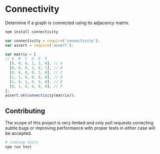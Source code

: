 # Connectivity
Determine if a graph is connected using its adjacency matrix.

```bash
npm install connectivity
```

```js
var connectivity = require('connectivity');
var assert = require('assert');

var matrix = [
// A  B  C  D  E  F  
  [0, 0, 0, 1, 1, 0], // A
  [0, 0, 0, 1, 0, 1], // B
  [0, 0, 0, 0, 1, 0], // C
  [1, 1, 0, 0, 0, 0], // D
  [1, 0, 1, 0, 0, 0], // E
  [0, 1, 0, 0, 0, 0], // F
];
assert.ok(connectivity(matrix));
```

## Contributing

The scope of this project is very limited and only pull requests correcting subtle bugs or improving performance with proper tests in either case will be accepted.

```bash
# running tests
npm run test
```

